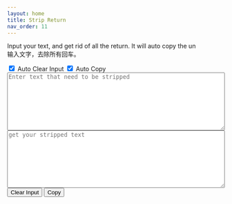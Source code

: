 ```yaml
---
layout: home
title: Strip Return
nav_order: 11
---
```


<p>
Input your text, and get rid of all the return. It will auto copy the un<br/>
输入文字，去除所有回车。
</p>

<form>
    <input type="checkbox" id="auto_clear" name="auto_clear" value="auto_clear" checked>
    <label for="auto_clear" title="clear the input when it ends with '.'"> Auto Clear Input</label>
    <input type="checkbox" id="auto_copy" name="auto_copy" value="auto_copy" checked>
    <label for="auto_copy" title="copy stripped text right after input"> Auto Copy</label>
    <textarea id="has_return" name="text" placeholder="Enter text that need to be stripped" oninput="strip()" style="width:100%;height:10em;resize:vertical;"></textarea>
    <br/>
    <textarea id="no_return" name="text" placeholder="get your stripped text" style="width:100%;height:10em;resize:vertical;"></textarea>
    <br/>
    <input type="button" value="Clear Input" onclick="clear_input()">
    <input type="button" value="Copy" onclick="copy()">
</form>

<script>
var auto_clear = document.getElementById("auto_clear");
var auto_copy = document.getElementById("auto_copy");
var has_return = document.getElementById("has_return");
var no_return = document.getElementById("no_return");

function strip() {
    no_return.value = has_return.value.replace(/[\r\n]/g," ");
    if(auto_copy.checked) {
        copy();
    }
    if(auto_clear.checked) {
        if(has_return.value.substr(-1) == '.') {
            clear_input();
        }
    }
}

function copy() {
    no_return.select();
    document.execCommand("copy");
    has_return.focus();
}

function clear_input() {
    has_return.value = '';
}
</script>